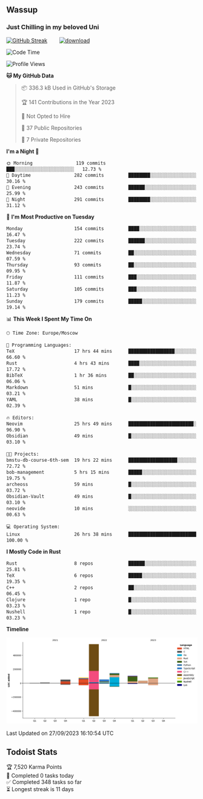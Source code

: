 ## Wassup 
### Just Chilling in my beloved Uni 

<!--
-->

[![GitHub Streak](http://github-readme-streak-stats.herokuapp.com?user=archeoss&theme=shades-of-purple&hide_border=true&date_format=j%20M%5B%20Y%5D)](https://git.io/streak-stats)&nbsp;&nbsp;&nbsp;&nbsp;&nbsp;&nbsp;&nbsp;&nbsp;[![download](https://user-images.githubusercontent.com/68448737/147796309-d8b65b1d-4dde-40d9-b03a-2b42aaa6cd43.jpeg)
](http://bmstu.ru/)

<!--START_SECTION:waka-->
![Code Time](http://img.shields.io/badge/Code%20Time-1%2C810%20hrs%2020%20mins-blue)

![Profile Views](http://img.shields.io/badge/Profile%20Views-6-blue)

**🐱 My GitHub Data** 

> 📦 336.3 kB Used in GitHub's Storage 
 > 
> 🏆 141 Contributions in the Year 2023
 > 
> 🚫 Not Opted to Hire
 > 
> 📜 37 Public Repositories 
 > 
> 🔑 7 Private Repositories 
 > 
**I'm a Night 🦉** 

```text
🌞 Morning                119 commits         ███░░░░░░░░░░░░░░░░░░░░░░   12.73 % 
🌆 Daytime                282 commits         ████████░░░░░░░░░░░░░░░░░   30.16 % 
🌃 Evening                243 commits         ██████░░░░░░░░░░░░░░░░░░░   25.99 % 
🌙 Night                  291 commits         ████████░░░░░░░░░░░░░░░░░   31.12 % 
```
📅 **I'm Most Productive on Tuesday** 

```text
Monday                   154 commits         ████░░░░░░░░░░░░░░░░░░░░░   16.47 % 
Tuesday                  222 commits         ██████░░░░░░░░░░░░░░░░░░░   23.74 % 
Wednesday                71 commits          ██░░░░░░░░░░░░░░░░░░░░░░░   07.59 % 
Thursday                 93 commits          ██░░░░░░░░░░░░░░░░░░░░░░░   09.95 % 
Friday                   111 commits         ███░░░░░░░░░░░░░░░░░░░░░░   11.87 % 
Saturday                 105 commits         ███░░░░░░░░░░░░░░░░░░░░░░   11.23 % 
Sunday                   179 commits         █████░░░░░░░░░░░░░░░░░░░░   19.14 % 
```


📊 **This Week I Spent My Time On** 

```text
🕑︎ Time Zone: Europe/Moscow

💬 Programming Languages: 
TeX                      17 hrs 44 mins      █████████████████░░░░░░░░   66.60 % 
Rust                     4 hrs 43 mins       ████░░░░░░░░░░░░░░░░░░░░░   17.72 % 
BibTeX                   1 hr 36 mins        ██░░░░░░░░░░░░░░░░░░░░░░░   06.06 % 
Markdown                 51 mins             █░░░░░░░░░░░░░░░░░░░░░░░░   03.21 % 
YAML                     38 mins             █░░░░░░░░░░░░░░░░░░░░░░░░   02.39 % 

🔥 Editors: 
Neovim                   25 hrs 49 mins      ████████████████████████░   96.90 % 
Obsidian                 49 mins             █░░░░░░░░░░░░░░░░░░░░░░░░   03.10 % 

🐱‍💻 Projects: 
bmstu-db-course-6th-sem  19 hrs 22 mins      ██████████████████░░░░░░░   72.72 % 
bob-management           5 hrs 15 mins       █████░░░░░░░░░░░░░░░░░░░░   19.75 % 
archeoss                 59 mins             █░░░░░░░░░░░░░░░░░░░░░░░░   03.72 % 
Obsidian-Vault           49 mins             █░░░░░░░░░░░░░░░░░░░░░░░░   03.10 % 
neovide                  10 mins             ░░░░░░░░░░░░░░░░░░░░░░░░░   00.63 % 

💻 Operating System: 
Linux                    26 hrs 38 mins      █████████████████████████   100.00 % 
```

**I Mostly Code in Rust** 

```text
Rust                     8 repos             ██████░░░░░░░░░░░░░░░░░░░   25.81 % 
TeX                      6 repos             █████░░░░░░░░░░░░░░░░░░░░   19.35 % 
C++                      2 repos             ██░░░░░░░░░░░░░░░░░░░░░░░   06.45 % 
Clojure                  1 repo              █░░░░░░░░░░░░░░░░░░░░░░░░   03.23 % 
Nushell                  1 repo              █░░░░░░░░░░░░░░░░░░░░░░░░   03.23 % 
```



**Timeline**

![Lines of Code chart](https://raw.githubusercontent.com/archeoss/archeoss/master/assets/bar_graph.png)


 Last Updated on 27/09/2023 16:10:54 UTC
<!--END_SECTION:waka-->

## Todoist Stats

<!-- TODO-IST:START -->
🏆  7,520 Karma Points           
🌸  Completed 0 tasks today           
✅  Completed 348 tasks so far           
⏳  Longest streak is 11 days
<!-- TODO-IST:END -->
